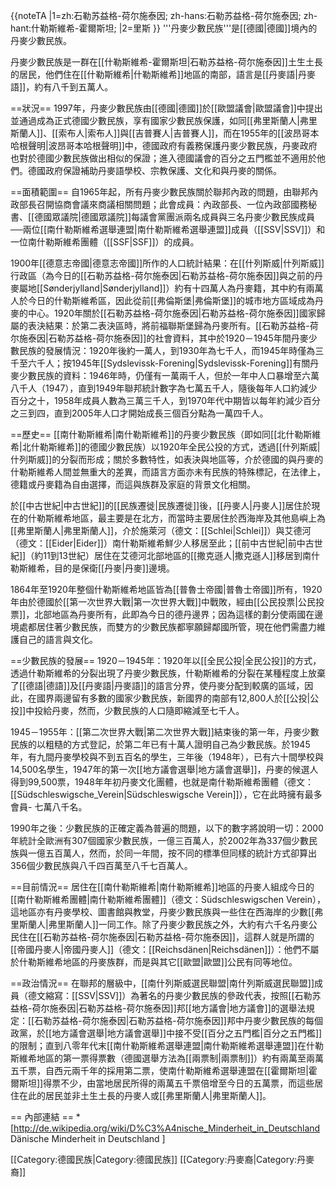 {{noteTA
|1=zh:石勒苏益格-荷尔施泰因; zh-hans:石勒苏益格-荷尔施泰因; zh-hant:什勒斯維希-霍爾斯坦;
|2=里斯
}}
'''丹麥少數民族'''是[[德國|德國]]境內的丹麥少數民族。

丹麥少數民族是一群在[[什勒斯維希-霍爾斯坦|石勒苏益格-荷尔施泰因]]土生土長的居民，他們住在[[什勒斯維希|什勒斯維希]]地區的南部，語言是[[丹麥語|丹麥語]]，約有八千到五萬人。

==狀況==
1997年，丹麥少數民族由[[德國|德國]]於[[歐盟議會|歐盟議會]]中提出並通過成為正式德國少數民族，享有國家少數民族保護，如同[[弗里斯蘭人|弗里斯蘭人]]、[[索布人|索布人]]與[[吉普賽人|吉普賽人]]，而在1955年的[[波昂哥本哈根聲明|波昂哥本哈根聲明]]中，德國政府有義務保護丹麥少數民族，丹麥政府也對於德國少數民族做出相似的保證；進入德國議會的百分之五門檻並不適用於他們。德國政府保證補助丹麥語學校、宗教保護、文化和與丹麥的關係。

==面積範圍==
自1965年起，所有丹麥少數民族關於聯邦內政的問題，由聯邦內政部長召開協商會議來商議相關問題；此會成員：內政部長、一位內政部國務秘書、[[德國眾議院|德國眾議院]]每議會黨團派兩名成員與三名丹麥少數民族成員──兩位[[南什勒斯維希選舉連盟|南什勒斯維希選舉連盟]]成員（[[SSV|SSV]]）和一位南什勒斯維希團體（[[SSF|SSF]]）的成員。

1900年[[德意志帝國|德意志帝國]]所作的人口統計結果：在[[什列斯威|什列斯威]]行政區（為今日的[[石勒苏益格-荷尔施泰因|石勒苏益格-荷尔施泰因]]與之前的丹麥屬地[[Sønderjylland|Sønderjylland]]）約有十四萬人為丹麥籍，其中約有兩萬人於今日的什勒斯維希區，因此從前[[弗倫斯堡|弗倫斯堡]]的城市地方區域成為丹麥的中心。1920年關於[[石勒苏益格-荷尔施泰因|石勒苏益格-荷尔施泰因]]國家歸屬的表決結果：於第二表決區時，將前福聯斯堡歸為丹麥所有。[[石勒苏益格-荷尔施泰因|石勒苏益格-荷尔施泰因]]的社會資料，其中於1920－1945年間丹麥少數民族的發展情況：1920年後約一萬人，到1930年為七千人，而1945年時僅為三千至六千人；按1945年[[Sydslevissk-Forening|Sydslevissk-Forening]]有關丹麥少數民族的資料：1946年時，仍僅有一萬兩千人，但於一年中人口暴增至六萬八千人（1947），直到1949年聯邦統計數字為七萬五千人，隨後每年人口約減少百分之十，1958年成員人數為三萬三千人，到1970年代中期皆以每年約減少百分之三到四，直到2005年人口才開始成長三個百分點為一萬四千人。

==歷史==
[[南什勒斯維希|南什勒斯維希]]的丹麥少數民族（即如同[[北什勒斯維希|北什勒斯維希]]的德國少數民族）以1920年全民公投的方式，透過[[什列斯威|什列斯威]]的分裂而形成；關於多數特性，如表決與地區等，介於德國的與丹麥的什勒斯維希人間並無重大的差異，而語言方面亦未有民族的特殊標記，在法律上，德籍或丹麥籍為自由選擇，而這與族群及家庭的背景文化相關。

於[[中古世紀|中古世紀]]的[[民族遷徙|民族遷徙]]後，[[丹麥人|丹麥人]]居住於現在的什勒斯維希地區，最主要是在北方，而當時主要居住於西海岸及其他島嶼上為[[弗里斯蘭人|弗里斯蘭人]]，介於施萊河（德文：[[Schlei|Schlei]]）與艾德河（德文：[[Eider|Eider]]）南什勒斯維希鮮少人移居至此；[[前中古世紀|前中古世紀]]（約11到13世紀）居住在艾德河北部地區的[[撒克遜人|撒克遜人]]移居到南什勒斯維希，目的是保衛[[丹麥|丹麥]]邊境。

1864年至1920年整個什勒斯維希地區皆為[[普魯士帝國|普魯士帝國]]所有，1920年由於德國於[[第一次世界大戰|第一次世界大戰]]中戰敗，經由[[公民投票|公民投票]]，北部地區為丹麥所有，此即為今日的德丹邊界；因為這樣的劃分使兩國在邊境處都居住著少數民族，而雙方的少數民族都寧願歸鄰國所管，現在他們需盡力維護自己的語言與文化。

==少數民族的發展==
1920－1945年：1920年以[[全民公投|全民公投]]的方式，透過什勒斯維希的分裂出現了丹麥少數民族，什勒斯維希的分裂在某種程度上放棄了[[德語|德語]]及[[丹麥語|丹麥語]]的語言分界，使丹麥分配到較廣的區域，因此，在國界兩邊留有多數的國家少數民族，新國界的南部有12,800人於[[公投|公投]]中投給丹麥，然而，少數民族的人口隨即縮減至七千人。

1945－1955年：[[第二次世界大戰|第二次世界大戰]]結束後的第一年，丹麥少數民族的以粗糙的方式登記，於第二年已有十萬人證明自己為少數民族。於1945年，有九間丹麥學校與不到五百名的學生，三年後（1948年），已有六十間學校與14,500名學生，1947年的第一次[[地方議會選舉|地方議會選舉]]，丹麥的候選人得到99,500票，1948年年初丹麥文化團體，也就是南什勒斯維希團體（德文：[[Südschleswigsche_Verein|Südschleswigsche Verein]]），它在此時擁有最多會員- 七萬八千名。

1990年之後：少數民族的正確定義為普遍的問題，以下的數字將說明一切：2000年統計全歐洲有307個國家少數民族，一億三百萬人，於2002年為337個少數民族與一億五百萬人，然而，於同一年間，按不同的標準但同樣的統計方式卻算出356個少數民族與八千四百萬至八千七百萬人。

==目前情況==
居住在[[南什勒斯維希|南什勒斯維希]]地區的丹麥人組成今日的[[南什勒斯維希團體|南什勒斯維希團體]]（德文：Südschleswigschen Verein），這地區亦有丹麥學校、圖書館與教堂，丹麥少數民族與一些住在西海岸的少數[[弗里斯蘭人|弗里斯蘭人]]一同工作。除了丹麥少數民族之外，大約有六千名丹麥公民住在[[石勒苏益格-荷尔施泰因|石勒苏益格-荷尔施泰因]]，這群人就是所謂的[[帝國丹麥人|帝國丹麥人]]（德文：[[Reichsdänen|Reichsdänen]]）：他們不屬於什勒斯維希地區的丹麥族群，而是與其它[[歐盟|歐盟]]公民有同等地位。

==政治情況==
在聯邦的層級中，[[南什列斯威選民聯盟|南什列斯威選民聯盟]]成員（德文縮寫：[[SSV|SSV]]）為著名的丹麥少數民族的參政代表，按照[[石勒苏益格-荷尔施泰因|石勒苏益格-荷尔施泰因]]邦[[地方議會|地方議會]]的選舉法規定：[[石勒苏益格-荷尔施泰因|石勒苏益格-荷尔施泰因]]邦中丹麥少數民族的每個政黨，於[[地方議會選舉|地方議會選舉]]中接不受[[百分之五門檻|百分之五門檻]]的限制；直到八零年代末[[南什勒斯維希選舉連盟|南什勒斯維希選舉連盟]]在什勒斯維希地區的第一票得票數（德國選舉方法為[[兩票制|兩票制]]）約有兩萬至兩萬五千票，自西元兩千年的採用第二票，使南什勒斯維希選舉連盟在[[霍爾斯坦|霍爾斯坦]]得票不少，由當地居民所得的兩萬五千票倍增至今日的五萬票，而這些居住在此的居民並非土生土長的丹麥人或[[弗里斯蘭人|弗里斯蘭人]]。

== 內部連結 ==
*[http://de.wikipedia.org/wiki/D%C3%A4nische_Minderheit_in_Deutschland Dänische Minderheit in Deutschland ]

[[Category:德國民族|Category:德國民族]]
[[Category:丹麥裔|Category:丹麥裔]]